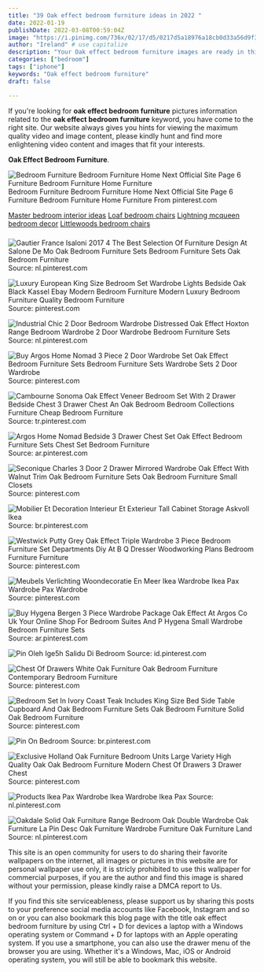 ```yaml
---
title: "39 Oak effect bedroom furniture ideas in 2022 "
date: 2022-01-19
publishDate: 2022-03-08T00:59:04Z
image: "https://i.pinimg.com/736x/02/17/d5/0217d5a18976a18cb0d33a56d9f397c4.jpg"
author: "Ireland" # use capitalize
description: "Your Oak effect bedroom furniture images are ready in this website. Oak effect bedroom furniture are a topic that is being searched for and liked by netizens today. You can Get the Oak effect bedroom furniture files here. Find and Download all free photos and vectors."
categories: ["bedroom"]
tags: ["iphone"]
keywords: "Oak effect bedroom furniture"
draft: false

---
```


If you're looking for **oak effect bedroom furniture** pictures information related to the **oak effect bedroom furniture** keyword, you have come to the right  site.  Our website always  gives you  hints  for viewing  the maximum  quality video and image  content, please kindly hunt and find more enlightening video content and images  that fit your interests.

**Oak Effect Bedroom Furniture**. 

![Bedroom Furniture Bedroom Furniture Home Next Official Site Page 6 Furniture Bedroom Furniture Home Furniture](https://i.pinimg.com/originals/42/a6/14/42a61455833330bbbbecdc041ac611f0.jpg "Bedroom Furniture Bedroom Furniture Home Next Official Site Page 6 Furniture Bedroom Furniture Home Furniture")
Bedroom Furniture Bedroom Furniture Home Next Official Site Page 6 Furniture Bedroom Furniture Home Furniture From pinterest.com

[Master bedroom interior ideas](/master-bedroom-interior-ideas/)
[Loaf bedroom chairs](/loaf-bedroom-chairs/)
[Lightning mcqueen bedroom decor](/lightning-mcqueen-bedroom-decor/)
[Littlewoods bedroom chairs](/littlewoods-bedroom-chairs/)



### 

 


![Gautier France Isaloni 2017 4 The Best Selection Of Furniture Design At Salone De Mo Oak Bedroom Furniture Sets Bedroom Furniture Sets Oak Bedroom Furniture](https://i.pinimg.com/originals/22/cd/ca/22cdca795f1955da221580a5c95d1b5f.jpg "Gautier France Isaloni 2017 4 The Best Selection Of Furniture Design At Salone De Mo Oak Bedroom Furniture Sets Bedroom Furniture Sets Oak Bedroom Furniture")
Source: nl.pinterest.com

 

![Luxury European King Size Bedroom Set Wardrobe Lights Bedside Oak Black Kassel Ebay Modern Bedroom Furniture Modern Luxury Bedroom Furniture Quality Bedroom Furniture](https://i.pinimg.com/originals/df/24/e6/df24e643e869febfb1c4edc9969975b6.jpg "Luxury European King Size Bedroom Set Wardrobe Lights Bedside Oak Black Kassel Ebay Modern Bedroom Furniture Modern Luxury Bedroom Furniture Quality Bedroom Furniture")
Source: pinterest.com

 

![Industrial Chic 2 Door Bedroom Wardrobe Distressed Oak Effect Hoxton Range Bedroom Wardrobe 2 Door Wardrobe Bedroom Furniture Sets](https://i.pinimg.com/736x/04/99/dc/0499dccb71e2004acb1bd0a2fe22ed35.jpg "Industrial Chic 2 Door Bedroom Wardrobe Distressed Oak Effect Hoxton Range Bedroom Wardrobe 2 Door Wardrobe Bedroom Furniture Sets")
Source: nl.pinterest.com

 

![Buy Argos Home Nomad 3 Piece 2 Door Wardrobe Set Oak Effect Bedroom Furniture Sets Bedroom Furniture Sets Wardrobe Sets 2 Door Wardrobe](https://i.pinimg.com/originals/44/ce/8a/44ce8acc4c05670b92c67163daa89179.jpg "Buy Argos Home Nomad 3 Piece 2 Door Wardrobe Set Oak Effect Bedroom Furniture Sets Bedroom Furniture Sets Wardrobe Sets 2 Door Wardrobe")
Source: pinterest.com

 

![Cambourne Sonoma Oak Effect Veneer Bedroom Set With 2 Drawer Bedside Chest 3 Drawer Chest An Oak Bedroom Bedroom Collections Furniture Cheap Bedroom Furniture](https://i.pinimg.com/736x/06/76/0d/06760d25cfa5477c9f6cbe5568af988f--bedside-chest--drawer-chest.jpg "Cambourne Sonoma Oak Effect Veneer Bedroom Set With 2 Drawer Bedside Chest 3 Drawer Chest An Oak Bedroom Bedroom Collections Furniture Cheap Bedroom Furniture")
Source: tr.pinterest.com

 

![Argos Home Nomad Bedside 3 Drawer Chest Set Oak Effect Bedroom Furniture Sets Chest Set Bedroom Furniture](https://i.pinimg.com/originals/cd/b6/cc/cdb6cc51e7460f8d8af41052d7e32137.jpg "Argos Home Nomad Bedside 3 Drawer Chest Set Oak Effect Bedroom Furniture Sets Chest Set Bedroom Furniture")
Source: ar.pinterest.com

 

![Seconique Charles 3 Door 2 Drawer Mirrored Wardrobe Oak Effect With Walnut Trim Oak Bedroom Furniture Sets Oak Bedroom Furniture Small Closets](https://i.pinimg.com/originals/73/66/e5/7366e5658a6d72c7d3cb1d1dee621e9d.jpg "Seconique Charles 3 Door 2 Drawer Mirrored Wardrobe Oak Effect With Walnut Trim Oak Bedroom Furniture Sets Oak Bedroom Furniture Small Closets")
Source: pinterest.com

 

![Mobilier Et Decoration Interieur Et Exterieur Tall Cabinet Storage Askvoll Ikea](https://i.pinimg.com/originals/73/d4/0a/73d40ad096aa9d9d4d362b46021f646b.jpg "Mobilier Et Decoration Interieur Et Exterieur Tall Cabinet Storage Askvoll Ikea")
Source: br.pinterest.com

 

![Westwick Putty Grey Oak Effect Triple Wardrobe 3 Piece Bedroom Furniture Set Departments Diy At B Q Dresser Woodworking Plans Bedroom Furniture Furniture](https://i.pinimg.com/originals/bf/f5/d1/bff5d1f421ff248a209569b4b98603bb.jpg "Westwick Putty Grey Oak Effect Triple Wardrobe 3 Piece Bedroom Furniture Set Departments Diy At B Q Dresser Woodworking Plans Bedroom Furniture Furniture")
Source: pinterest.com

 

![Meubels Verlichting Woondecoratie En Meer Ikea Wardrobe Ikea Pax Wardrobe Pax Wardrobe](https://i.pinimg.com/originals/b3/2d/3b/b32d3b7089fdcff2f705a08b29d48808.jpg "Meubels Verlichting Woondecoratie En Meer Ikea Wardrobe Ikea Pax Wardrobe Pax Wardrobe")
Source: pinterest.com

 

![Buy Hygena Bergen 3 Piece Wardrobe Package Oak Effect At Argos Co Uk Your Online Shop For Bedroom Suites And P Hygena Small Wardrobe Bedroom Furniture Sets](https://i.pinimg.com/originals/fe/aa/98/feaa987b7b6f106db5a70427910cd0c4.jpg "Buy Hygena Bergen 3 Piece Wardrobe Package Oak Effect At Argos Co Uk Your Online Shop For Bedroom Suites And P Hygena Small Wardrobe Bedroom Furniture Sets")
Source: ar.pinterest.com

 

![Pin Oleh Ige5h Salidu Di Bedroom](https://i.pinimg.com/originals/57/78/4f/57784f0fb045da1b82c7dd550c5c3d92.jpg "Pin Oleh Ige5h Salidu Di Bedroom")
Source: id.pinterest.com

 

![Chest Of Drawers White Oak Furniture Oak Bedroom Furniture Contemporary Bedroom Furniture](https://i.pinimg.com/originals/50/00/97/5000977f53b8202fd8abfe32ec22d95b.jpg "Chest Of Drawers White Oak Furniture Oak Bedroom Furniture Contemporary Bedroom Furniture")
Source: pinterest.com

 

![Bedroom Set In Ivory Coast Teak Includes King Size Bed Side Table Cupboard And Oak Bedroom Furniture Sets Oak Bedroom Furniture Solid Oak Bedroom Furniture](https://i.pinimg.com/originals/93/3c/1e/933c1e1b0a089ba366facf3165ad3f61.jpg "Bedroom Set In Ivory Coast Teak Includes King Size Bed Side Table Cupboard And Oak Bedroom Furniture Sets Oak Bedroom Furniture Solid Oak Bedroom Furniture")
Source: pinterest.com

 

![Pin On Bedroom](https://i.pinimg.com/originals/68/45/68/6845686172f7d102f67392db794f08c2.jpg "Pin On Bedroom")
Source: br.pinterest.com

 

![Exclusive Holland Oak Furniture Bedroom Units Large Variety High Quality Oak Oak Bedroom Furniture Modern Chest Of Drawers 3 Drawer Chest](https://i.pinimg.com/originals/a0/68/fe/a068fe907b0e55b2d43edf8603e0edb3.jpg "Exclusive Holland Oak Furniture Bedroom Units Large Variety High Quality Oak Oak Bedroom Furniture Modern Chest Of Drawers 3 Drawer Chest")
Source: pinterest.com

 

![Products Ikea Pax Wardrobe Ikea Wardrobe Ikea Pax](https://i.pinimg.com/originals/5c/32/f4/5c32f44873c72883f4908d17aacb8adf.jpg "Products Ikea Pax Wardrobe Ikea Wardrobe Ikea Pax")
Source: nl.pinterest.com

 

![Oakdale Solid Oak Furniture Range Bedroom Oak Double Wardrobe Oak Furniture La Pin Desc Oak Furniture Wardrobe Furniture Oak Furniture Land](https://i.pinimg.com/736x/02/17/d5/0217d5a18976a18cb0d33a56d9f397c4.jpg "Oakdale Solid Oak Furniture Range Bedroom Oak Double Wardrobe Oak Furniture La Pin Desc Oak Furniture Wardrobe Furniture Oak Furniture Land")
Source: nl.pinterest.com

 

This site is an open community for users to do sharing their favorite wallpapers on the internet, all images or pictures in this website are for personal wallpaper use only, it is stricly prohibited to use this wallpaper for commercial purposes, if you are the author and find this image is shared without your permission, please kindly raise a DMCA report to Us.

If you find this site serviceableness, please support us by sharing this posts to your preference social media accounts like Facebook, Instagram and so on or you can also bookmark this blog page with the title oak effect bedroom furniture by using Ctrl + D for devices a laptop with a Windows operating system or Command + D for laptops with an Apple operating system. If you use a smartphone, you can also use the drawer menu of the browser you are using. Whether it's a Windows, Mac, iOS or Android operating system, you will still be able to bookmark this website.
